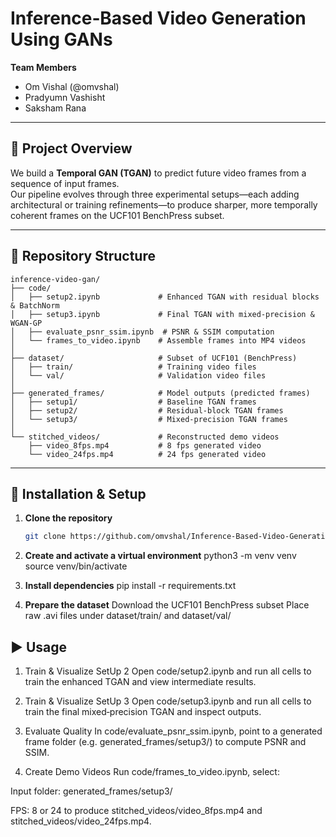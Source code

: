 # Inference‑Based Video Generation Using GANs

**Team Members**  
- Om Vishal (@omvshal)  
- Pradyumn Vashisht 
- Saksham Rana 


---

## 🚀 Project Overview

We build a **Temporal GAN (TGAN)** to predict future video frames from a sequence of input frames.  
Our pipeline evolves through three experimental setups—each adding architectural or training refinements—to produce sharper, more temporally coherent frames on the UCF101 BenchPress subset.

---



## 📂 Repository Structure

```text
inference-video-gan/
├── code/
│   ├── setup2.ipynb             # Enhanced TGAN with residual blocks & BatchNorm
│   ├── setup3.ipynb             # Final TGAN with mixed‑precision & WGAN‑GP
│   ├── evaluate_psnr_ssim.ipynb  # PSNR & SSIM computation
│   └── frames_to_video.ipynb    # Assemble frames into MP4 videos
│
├── dataset/                     # Subset of UCF101 (BenchPress)
│   ├── train/                   # Training video files
│   └── val/                     # Validation video files
│
├── generated_frames/            # Model outputs (predicted frames)
│   ├── setup1/                  # Baseline TGAN frames
│   ├── setup2/                  # Residual‑block TGAN frames
│   └── setup3/                  # Mixed‑precision TGAN frames
│
└── stitched_videos/             # Reconstructed demo videos
    ├── video_8fps.mp4           # 8 fps generated video
    └── video_24fps.mp4          # 24 fps generated video
```
---

## 🔧 Installation & Setup

1. **Clone the repository**  
   ```bash
   git clone https://github.com/omvshal/Inference-Based-Video-Generation-Using-GAN.git

2. **Create and activate a virtual environment**
  python3 -m venv venv
  source venv/bin/activate

4. **Install dependencies**
   pip install -r requirements.txt
   
6. **Prepare the dataset**
   Download the UCF101 BenchPress subset
   Place raw .avi files under dataset/train/ and dataset/val/

## ▶ Usage
1. Train & Visualize SetUp 2
Open code/setup2.ipynb and run all cells to train the enhanced TGAN and view intermediate results.

2. Train & Visualize SetUp 3
Open code/setup3.ipynb and run all cells to train the final mixed‑precision TGAN and inspect outputs.

3. Evaluate Quality
In code/evaluate_psnr_ssim.ipynb, point to a generated frame folder (e.g. generated_frames/setup3/) to compute PSNR and SSIM.

4. Create Demo Videos
Run code/frames_to_video.ipynb, select:

Input folder: generated_frames/setup3/

FPS: 8 or 24
to produce stitched_videos/video_8fps.mp4 and stitched_videos/video_24fps.mp4.
